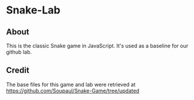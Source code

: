 # Snake-Lab
## About
This is the classic Snake game in JavaScript. It's used as a baseline for our github lab.

## Credit
The base files for this game and lab were retrieved at https://github.com/Soupaul/Snake-Game/tree/updated

